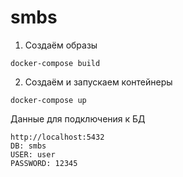 # smbs
1. Создаём образы

```docker-compose build```

2. Создаём и запускаем контейнеры

```docker-compose up```

Данные для подключения к БД

```
http://localhost:5432
DB: smbs
USER: user
PASSWORD: 12345
```
